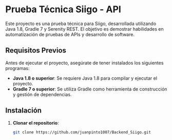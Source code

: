 # Prueba Técnica Siigo - API

Este proyecto es una prueba técnica para Siigo, desarrollada utilizando Java 1.8, Gradle 7 y Serenity REST. El objetivo es demostrar habilidades en automatización de pruebas de APIs y desarrollo de software.

## Requisitos Previos

Antes de ejecutar el proyecto, asegúrate de tener instalados los siguientes programas:

- **Java 1.8 o superior**: Se requiere Java 1.8 para compilar y ejecutar el proyecto.
- **Gradle 7 o superior**: Se utiliza Gradle como herramienta de construcción y gestión de dependencias.

## Instalación

1. **Clonar el repositorio**:

   ```bash
   git clone https://github.com/juanpinto1007/Backend_Siigo.git

